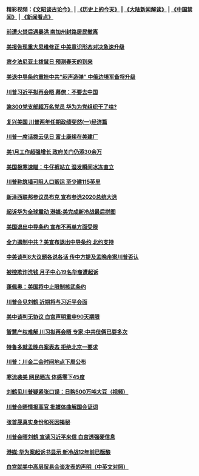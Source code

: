 #### 精彩视频：[《文昭谈古论今》](http://45.32.25.56/wenzhao) | [《历史上的今天》](http://45.32.25.56/today-in-history) | [《大陆新闻解读》](http://45.32.25.56/ntdtv-comedy) | [《中国禁闻》](http://45.32.25.56/ntdtv-news) | [《新闻看点》](http://45.32.25.56/news-insight) 

 #### [前遭火焚后遇暴洪 南加州封路居民撤离](../pages/prog203/a102503616.md?t=02041831?t=02041531?t=02041231?t=02040931?t=02040631?t=02040331?t=02040031?t=02032131?t=02031831?t=02031639) 

#### [美报告现重大思维修正 中美意识形态对决急速升级](../pages/prog203/a102503384.md?t=02041831?t=02041531?t=02041231?t=02040931?t=02040631?t=02040331?t=02040031?t=02032131?t=02031831?t=02031639) 

#### [宾夕法尼亚土拨鼠日 预测春天的到来](../pages/prog203/a102503363.md?t=02041831?t=02041531?t=02041231?t=02040931?t=02040631?t=02040331?t=02040031?t=02032131?t=02031831?t=02031639) 

#### [美退中导条约重挫中共“闷声造弹” 中俄边境军备将升级](../pages/prog203/a102503354.md?t=02041831?t=02041531?t=02041231?t=02040931?t=02040631?t=02040331?t=02040031?t=02032131?t=02031831?t=02031639) 

#### [川普习近平拟再会晤 幕僚：不要去中国](../pages/prog203/a102503340.md?t=02041831?t=02041531?t=02041231?t=02040931?t=02040631?t=02040331?t=02040031?t=02032131?t=02031831?t=02031639) 

#### [逾300党支部超万名党员 华为为党组织干了啥?](../pages/prog203/a102503232.md?t=02041831?t=02041531?t=02041231?t=02040931?t=02040631?t=02040331?t=02040031?t=02032131?t=02031831?t=02031639) 

#### [复兴美国 川普两年任期政绩斐然(一)经济篇](../pages/prog203/a102502732.md?t=02041831?t=02041531?t=02041231?t=02040931?t=02040631?t=02040331?t=02040031?t=02032131?t=02031831?t=02031639) 

#### [川普一席话拨云见日 富士康续在美建厂](../pages/prog203/a102502703.md?t=02041831?t=02041531?t=02041231?t=02040931?t=02040631?t=02040331?t=02040031?t=02032131?t=02031831?t=02031639) 

#### [美1月工作超强增长 政府关门仍添30余万](../pages/prog203/a102502535.md?t=02041831?t=02041531?t=02041231?t=02040931?t=02040631?t=02040331?t=02040031?t=02032131?t=02031831?t=02031639) 

#### [美国极寒速瞄：牛仔裤站立  湿发瞬间冰冻直立](../pages/prog203/a102502361.md?t=02041831?t=02041531?t=02041231?t=02040931?t=02040631?t=02040331?t=02040031?t=02032131?t=02031831?t=02031639) 

#### [川普称筑墙可阻人口贩运 至少建115英里](../pages/prog203/a102502503.md?t=02041831?t=02041531?t=02041231?t=02040931?t=02040631?t=02040331?t=02040031?t=02032131?t=02031831?t=02031639) 

#### [新泽西联邦参议员布克 宣布参选2020总统大选](../pages/prog203/a102502488.md?t=02041831?t=02041531?t=02041231?t=02040931?t=02040631?t=02040331?t=02040031?t=02032131?t=02031831?t=02031639) 

#### [起诉华为全球震动 港媒:美完成新冷战最后拼图](../pages/prog203/a102502337.md?t=02041831?t=02041531?t=02041231?t=02040931?t=02040631?t=02040331?t=02040031?t=02032131?t=02031831?t=02031639) 

#### [美国退出中导条约 宣布不再单方面受限](../pages/prog203/a102502339.md?t=02041831?t=02041531?t=02041231?t=02040931?t=02040631?t=02040331?t=02040031?t=02032131?t=02031831?t=02031639) 

#### [全力遏制中共？美宣布退出中导条约 北约支持](../pages/prog203/a102502314.md?t=02041831?t=02041531?t=02041231?t=02040931?t=02040631?t=02040331?t=02040031?t=02032131?t=02031831?t=02031639) 

#### [中美谈判8大议题各说各话 传中方提及孟晚舟案川普否认](../pages/prog203/a102502283.md?t=02041831?t=02041531?t=02041231?t=02040931?t=02040631?t=02040331?t=02040031?t=02032131?t=02031831?t=02031639) 

#### [被控欺诈洗钱 月子中心19名华裔遭起诉](../pages/prog203/a102502293.md?t=02041831?t=02041531?t=02041231?t=02040931?t=02040631?t=02040331?t=02040031?t=02032131?t=02031831?t=02031639) 

#### [蓬佩奥：美国将中止限制核武条约](../pages/prog203/a102502288.md?t=02041831?t=02041531?t=02041231?t=02040931?t=02040631?t=02040331?t=02040031?t=02032131?t=02031831?t=02031639) 

#### [川普会见刘鹤 近期将与习近平会面](../pages/prog203/a102502275.md?t=02041831?t=02041531?t=02041231?t=02040931?t=02040631?t=02040331?t=02040031?t=02032131?t=02031831?t=02031639) 

#### [美中谈判无协议 白宫声明重申90天期限](../pages/prog203/a102502247.md?t=02041831?t=02041531?t=02041231?t=02040931?t=02040631?t=02040331?t=02040031?t=02032131?t=02031831?t=02031639) 

#### [智慧产权难解 川习拟再会晤 专家:中共伎俩已耍多次](../pages/prog203/a102501612.md?t=02041831?t=02041531?t=02041231?t=02040931?t=02040631?t=02040331?t=02040031?t=02032131?t=02031831?t=02031639) 

#### [特鲁多就孟晚舟案表态 拒绝北京一要求](../pages/prog203/a102502107.md?t=02041831?t=02041531?t=02041231?t=02040931?t=02040631?t=02040331?t=02040031?t=02032131?t=02031831?t=02031639) 

#### [川普：川金二会时间地点下周公布](../pages/prog203/a102502017.md?t=02041831?t=02041531?t=02041231?t=02040931?t=02040631?t=02040331?t=02040031?t=02032131?t=02031831?t=02031639) 

#### [寒流袭美 网民晒冻 体感零下45度](../pages/prog203/a102501978.md?t=02041831?t=02041531?t=02041231?t=02040931?t=02040631?t=02040331?t=02040031?t=02032131?t=02031831?t=02031639) 

#### [刘鹤见川普疑紧张口误：日购500万吨大豆（视频）](../pages/prog203/a102501939.md?t=02041831?t=02041531?t=02041231?t=02040931?t=02040631?t=02040331?t=02040031?t=02032131?t=02031831?t=02031639) 

#### [川普会晤情报高官 批媒体曲解国会证词](../pages/prog203/a102501803.md?t=02041831?t=02041531?t=02041231?t=02040931?t=02040631?t=02040331?t=02040031?t=02032131?t=02031831?t=02031639) 

#### [张首晟真实身份和死因揭秘](../pages/prog203/a102501847.md?t=02041831?t=02041531?t=02041231?t=02040931?t=02040631?t=02040331?t=02040031?t=02032131?t=02031831?t=02031639) 

#### [川普会晤刘鹤 宣读习近平来信 白宫透强硬信息](../pages/prog203/a102501801.md?t=02041831?t=02041531?t=02041231?t=02040931?t=02040631?t=02040331?t=02040031?t=02032131?t=02031831?t=02031639) 

#### [港媒:华为案起诉书显示 新冷战12年前已酝酿](../pages/prog203/a102501680.md?t=02041831?t=02041531?t=02041231?t=02040931?t=02040631?t=02040331?t=02040031?t=02032131?t=02031831?t=02031639) 

#### [白宫就美中高层贸易会谈发表的声明（中英文对照）](../pages/prog203/a102501704.md?t=02041831?t=02041531?t=02041231?t=02040931?t=02040631?t=02040331?t=02040031?t=02032131?t=02031831?t=02031639) 

